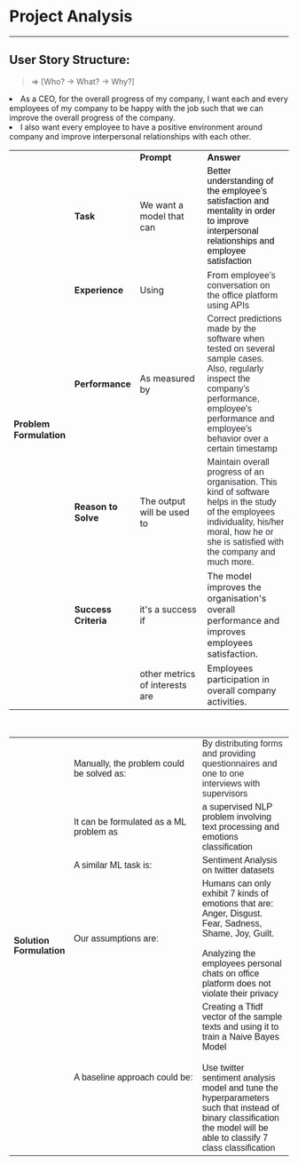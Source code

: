 # Project Analysis
____


## User Story Structure:

> => [Who? -> What? -> Why?]

<li>As a CEO, for the overall progress of my company, I want each and every employees of my company to be happy with the job such that we can improve the overall progress of the company.</li>
<li>I also want every employee to have a positive environment around company and improve interpersonal relationships with each other.</li>

  


<table style="width: 100%;">
    <tbody>
        <tr>
            <td rowspan="7" style="width: 16.9444%;"><strong>Problem Formulation</strong></td>
            <td style="width: 20.1389%;"><br></td>
            <td style="width: 28.0208%;"><strong>Prompt</strong></td>
            <td style="width: 35.0348%;"><strong>Answer</strong></td>
        </tr>
        <tr>
            <td style="width: 20.1389%;"><strong>Task</strong><br></td>
            <td style="width: 28.0208%;">We want a model that can</td>
            <td style="width: 35.0348%;"><span style="font-size:12pt;font-family:Arial;color:#000000;background-color:transparent;font-weight:400;font-style:normal;font-variant:normal;text-decoration:none;vertical-align:baseline;white-space:pre;white-space:pre-wrap;">Better understanding of the employee&rsquo;s satisfaction and mentality in order to <span style="font-size:12pt;font-family:Arial;color:#000000;background-color:transparent;font-weight:400;font-style:normal;font-variant:normal;text-decoration:none;vertical-align:baseline;white-space:pre;white-space:pre-wrap;">improve interpersonal relationships and employee satisfaction</span></span><br></td>
        </tr>
        <tr>
            <td style="width: 20.1389%;"><strong>Experience</strong></td>
            <td style="width: 28.0208%;">Using<br></td>
            <td style="width: 35.0348%;">From <span style="font-size:12pt;font-family:Arial;color:#24292e;background-color:#ffffff;font-weight:400;font-style:normal;font-variant:normal;text-decoration:none;vertical-align:baseline;white-space:pre;white-space:pre-wrap;">employee&rsquo;s conversation on the office platform using APIs&nbsp;</span></td>
        </tr>
        <tr>
            <td style="width: 20.1389%;"><strong>Performance</strong></td>
            <td style="width: 28.0208%;">As measured by</td>
            <td style="width: 35.0348%;"><span style="font-size:12pt;font-family:Arial;color:#24292e;background-color:#ffffff;font-weight:400;font-style:normal;font-variant:normal;text-decoration:none;vertical-align:baseline;white-space:pre;white-space:pre-wrap;">Correct predictions made by the software when tested on several sample cases. Also, <span style="font-size:12pt;font-family:Arial;color:#24292e;background-color:#ffffff;font-weight:400;font-style:normal;font-variant:normal;text-decoration:none;vertical-align:baseline;white-space:pre;white-space:pre-wrap;">regularly inspect the company&rsquo;s performance, employee&apos;s performance and employee&apos;s behavior over a certain timestamp</span></span><br></td>
        </tr>
        <tr>
            <td style="width: 20.1389%;"><strong>Reason to Solve</strong></td>
            <td style="width: 28.0208%;">The output will be used to</td>
            <td style="width: 35.0348%;"><span style="font-size:12pt;font-family:Arial;color:#24292e;background-color:#ffffff;font-weight:400;font-style:normal;font-variant:normal;text-decoration:none;vertical-align:baseline;white-space:pre;white-space:pre-wrap;">Maintain overall progress of an organisation. <span style="font-size:12pt;font-family:Arial;color:#24292e;background-color:#ffffff;font-weight:400;font-style:normal;font-variant:normal;text-decoration:none;vertical-align:baseline;white-space:pre;white-space:pre-wrap;">This kind of software helps in the study of the employees individuality, his/her moral, how he or she is satisfied with the company and much more.</span></span><br></td>
        </tr>
        <tr>
            <td style="width: 20.1389%;"><strong>Success Criteria</strong></td>
            <td style="width: 28.0208%;">it&apos;s a success if</td>
            <td style="width: 35.0348%;">The model improves the organisation&apos;s overall performance and improves employees satisfaction.</td>
        </tr>
        <tr>
            <td style="width: 20.1389%;"><br></td>
            <td style="width: 28.0208%;">other metrics of interests are<br></td>
            <td style="width: 35.0348%;">Employees participation in overall company activities.</td>
        </tr>
    </tbody>
</table>
<p><br></p>


<table style="width: 100%;">
    <tbody>
        <tr>
            <td rowspan="5" style="width: 17.4277%;"><strong><span style='font-family: "Arial Black", Gadget, sans-serif;'>Solution Formulation</span></strong></td>
            <td style="width: 49.3149%;"><span style="font-family: 'Arial Black', Gadget, sans-serif;">Manually, the problem could be solved as:</span></td>
            <td style="width: 33.3333%;"><span style="font-family: 'Arial Black', Gadget, sans-serif;">By <span style="font-size: 12pt; color: rgb(36, 41, 46); background-color: rgb(255, 255, 255); font-weight: 400; font-style: normal; font-variant: normal; text-decoration: none; vertical-align: baseline; white-space: pre-wrap;">distributing forms and providing questionnaires and one to one interviews with supervisors</span></span></td>
        </tr>
        <tr>
            <td style="width: 49.3149%;"><span style="font-family: 'Arial Black', Gadget, sans-serif;">It can be formulated as a ML problem as&nbsp;</span></td>
            <td style="width: 33.3333%;"><span style="font-family: 'Arial Black', Gadget, sans-serif;">a supervised NLP problem involving text processing and emotions classification</span></td>
        </tr>
        <tr>
            <td style="width: 49.3149%;"><span style="font-family: 'Arial Black', Gadget, sans-serif;">A similar ML task is:<br></span></td>
            <td style="width: 33.3333%;"><span style="font-family: 'Arial Black', Gadget, sans-serif;">Sentiment Analysis on twitter datasets</span></td>
        </tr>
        <tr>
            <td style="width: 49.3149%;"><span style="font-family: 'Arial Black', Gadget, sans-serif;">Our assumptions are:</span></td>
            <td style="width: 33.3333%;"><span style="font-family: 'Arial Black', Gadget, sans-serif;">Humans can only exhibit 7 kinds of emotions that are: Anger, Disgust. Fear, Sadness, Shame, Joy, Guilt.<br><br>Analyzing the employees personal chats on office platform does not violate their privacy</span></td>
        </tr>
        <tr>
            <td style="width: 49.3149%;"><span style="font-family: 'Arial Black', Gadget, sans-serif;">A baseline approach could be:</span></td>
            <td style="width: 33.3333%;"><span style="font-family: 'Arial Black', Gadget, sans-serif;">Creating a Tfidf vector of the sample texts and using it to train a Naive Bayes Model</span><br><br><span style="font-family: 'Arial Black', Gadget, sans-serif;">Use twitter sentiment analysis model and tune the hyperparameters such that instead of binary classification the model will be able to classify 7 class classification&nbsp;&nbsp;</span></td>
        </tr>
    </tbody>
</table>
<p><br></p>
